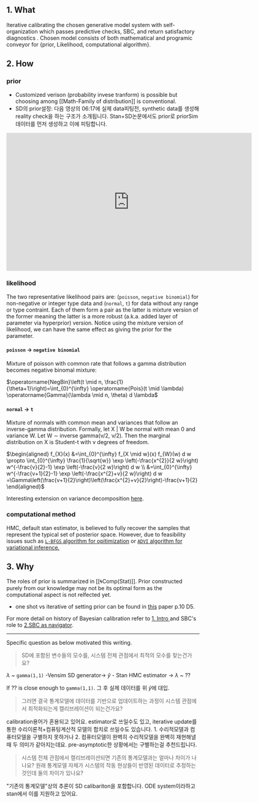 ## 1. What
Iterative calibrating the chosen generative model system with self-organization which passes predictive checks, SBC, and return satisfactory diagnostics . Chosen  model consists of both mathematical and programic conveyor for {prior, Likelihood, computational algorithm}.

## 2. How
### prior
- Customized verison (probability invese tranform) is possible but choosing among [[Math-Family of distribution]] is conventional.
- SD의 prior설정: 다음 영상의 06:17에 실제 data피팅전, synthetic data를 생성해 reality check을 하는 구조가 소개됩니다. Stan+SD논문에서도 prior로 priorSim데이터를 먼저 생성하고 이에 피팅합니다.

<iframe title="vimeo-player" src="https://player.vimeo.com/video/206297867?h=1d77447143" width="640" height="360" frameborder="0" allowfullscreen></iframe>
 
### likelihood
The two representative likelihood pairs are: (`poisson`, `negative binomial`) for non-negative or integer type data and (`normal`, `t`) for data without any range or type contraint. Each of them form a pair as the latter is mixture version of the former meaning the latter is a more robust (a.k.a. added layer of parameter via hyperprior) version. Notice using the mixture version of likelihood, we can have the same effect as giving the prior for the parameter.

#### `poisson` $\rightarrow$ `negative binomial`
Mixture of poisson with common rate that follows a gamma distribution becomes negative binomal mixture:

$\operatorname{NegBin}\left(t \mid n, \frac{1}{\theta+1}\right)=\int_{0}^{\infty} \operatorname{Pois}(t \mid \lambda) \operatorname{Gamma}(\lambda \mid n, \theta) d \lambda$

#### `normal` $\rightarrow$  `t`
Mixture of normals with common mean and variances that follow an inverse-gamma distribution. Formally, let X | W be normal with mean 0 and variance W. Let W ∼ inverse gamma(ν/2, ν/2). Then the marginal distribution on X is Student-t with ν degrees of freedom.

$\begin{aligned} f_{X}(x) &=\int_{0}^{\infty} f_{X \mid w}(x) f_{W}(w) d w \propto \int_{0}^{\infty} \frac{1}{\sqrt{w}} \exp \left(-\frac{x^{2}}{2 w}\right) w^{-\frac{v}{2}-1} \exp \left(-\frac{v}{2 w}\right) d w \\ &=\int_{0}^{\infty} w^{-\frac{v+1}{2}-1} \exp \left(-\frac{x^{2}+v}{2 w}\right) d w =\Gamma\left(\frac{v+1}{2}\right)\left(\frac{x^{2}+v}{2}\right)-\frac{v+1}{2} \end{aligned}$

Interesting extension on variance decomposition [here](https://www.johndcook.com/t_normal_mixture.pdf).

### computational method
HMC, default stan estimator, is believed to fully recover the samples that represent the typical set of posterior space. However, due to feasibility issues such as [`L-BFGS` algorithm for opitimization](https://mc-stan.org/docs/2_29/reference-manual/bfgs-and-l-bfgs-configuration.html) or [`ADVI` algorithm for variational inference.](https://mc-stan.org/docs/2_29/reference-manual/vi-algorithms.html) 

## 3. Why

The roles of prior is summarized in [[🌀Comp(Stat)]]. Prior constructed purely from our knowledge may not be its optimal form as the computational aspect is not relfected yet.                  
- one shot vs iterative of setting prior can be found in [this](https://arxiv.org/pdf/2112.01380.pdf) paper p.10 D5. 


For more detail on history of Bayesian calibration refer to [1. Intro ](https://www.hyunjimoon.com/blog/bayesian-calibration-1-introduction/) and SBC's role to [2.SBC as navigator](https://www.hyunjimoon.com/blog/bayesian-calibration-2-sbc-as-a-navigator/).

---

Specific question as below motivated this writing.

> SD에 포함된 변수들의 모수를, 시스템 전체 관점에서 최적의 모수를 찾는건가요? 

$\lambda$ ~ `gamma(1,1)` -Vensim SD generator-> $\tilde{y}$ - Stan HMC estimator -> $\lambda$ ~ ??

If ?? is close enough to `gamma(1,1)`. 그 후 실제 데이터를 위 $\tilde{y}$에 대입.

> 그러면 결국 통계모델에 데이터를 기반으로 업데이트하는 과정이 시스템 관점에서 최적화되는게 캘리브레이션이 되는건가요? 

calibration용어가 혼용되고 있어요. estimator로 쓰일수도 있고, iterative update를 통한 수리이론적+컴퓨팅계산적 모델의 합치로 쓰일수도 있습니다. 1. 수리적모델과 컴퓨터모델을 구별하지 못하거나 2. 컴퓨터모델이 완벽히 수리적모델을 완벽히 재현해낼때 두 의미가 같아지는데요. pre-asymptotic한 상황에서는 구별하는걸 추천드립니다. 

> 시스템 전체 관점에서 캘리브레이션되면 기존의 통계모델과는 얼마나 차이가 나나요? 원래 통계모델 자체가 시스템의 작동 현상들이 반영된 데이터로 추정하는 것인데 둘의 차이가 있나요?

"기존의 통계모델"상의 추론이 SD calibariton을 포함합니다. ODE system이라하고 stan에서 이를 지원하고 있어요.